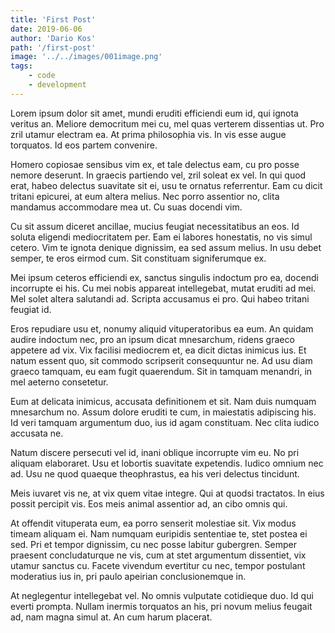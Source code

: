 ```yaml
---
title: 'First Post'
date: 2019-06-06
author: 'Dario Kos'
path: '/first-post'
image: '../../images/001image.png'
tags:
    - code
    - development
---
```


Lorem ipsum dolor sit amet, mundi eruditi efficiendi eum id, qui ignota veritus an. Meliore democritum mei cu, mel quas verterem dissentias ut. Pro zril utamur electram ea. At prima philosophia vis. In vis esse augue torquatos. Id eos partem convenire.

Homero copiosae sensibus vim ex, et tale delectus eam, cu pro posse nemore deserunt. In graecis partiendo vel, zril soleat ex vel. In qui quod erat, habeo delectus suavitate sit ei, usu te ornatus referrentur. Eam cu dicit tritani epicurei, at eum altera melius. Nec porro assentior no, clita mandamus accommodare mea ut. Cu suas docendi vim.

Cu sit assum diceret ancillae, mucius feugiat necessitatibus an eos. Id soluta eligendi mediocritatem per. Eam ei labores honestatis, no vis simul cetero. Vim te ignota denique dignissim, ea sed assum melius. In usu debet semper, te eros eirmod cum. Sit constituam signiferumque ex.

Mei ipsum ceteros efficiendi ex, sanctus singulis indoctum pro ea, docendi incorrupte ei his. Cu mei nobis appareat intellegebat, mutat eruditi ad mei. Mel solet altera salutandi ad. Scripta accusamus ei pro. Qui habeo tritani feugiat id.

Eros repudiare usu et, nonumy aliquid vituperatoribus ea eum. An quidam audire indoctum nec, pro an ipsum dicat mnesarchum, ridens graeco appetere ad vix. Vix facilisi mediocrem et, ea dicit dictas inimicus ius. Et natum essent quo, sit commodo scripserit consequuntur ne. Ad usu diam graeco tamquam, eu eam fugit quaerendum. Sit in tamquam menandri, in mel aeterno consetetur.

Eum at delicata inimicus, accusata definitionem et sit. Nam duis numquam mnesarchum no. Assum dolore eruditi te cum, in maiestatis adipiscing his. Id veri tamquam argumentum duo, ius id agam constituam. Nec clita iudico accusata ne.

Natum discere persecuti vel id, inani oblique incorrupte vim eu. No pri aliquam elaboraret. Usu et lobortis suavitate expetendis. Iudico omnium nec ad. Usu ne quod quaeque theophrastus, ea his veri delectus tincidunt.

Meis iuvaret vis ne, at vix quem vitae integre. Qui at quodsi tractatos. In eius possit percipit vis. Eos meis animal assentior ad, an cibo omnis qui.

At offendit vituperata eum, ea porro senserit molestiae sit. Vix modus timeam aliquam ei. Nam numquam euripidis sententiae te, stet postea ei sed. Pri et tempor dignissim, cu nec posse labitur gubergren. Semper praesent concludaturque ne vis, cum at stet argumentum dissentiet, vix utamur sanctus cu. Facete vivendum evertitur cu nec, tempor postulant moderatius ius in, pri paulo apeirian conclusionemque in.

At neglegentur intellegebat vel. No omnis vulputate cotidieque duo. Id qui everti prompta. Nullam inermis torquatos an his, pri novum melius feugait ad, nam magna simul at. An cum harum placerat.